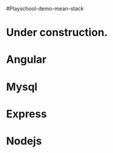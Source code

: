 #Playschool-demo-mean-stack
# Under construction.

# Angular
# Mysql
# Express
# Nodejs
#
#
#
#
#
#
#
#
